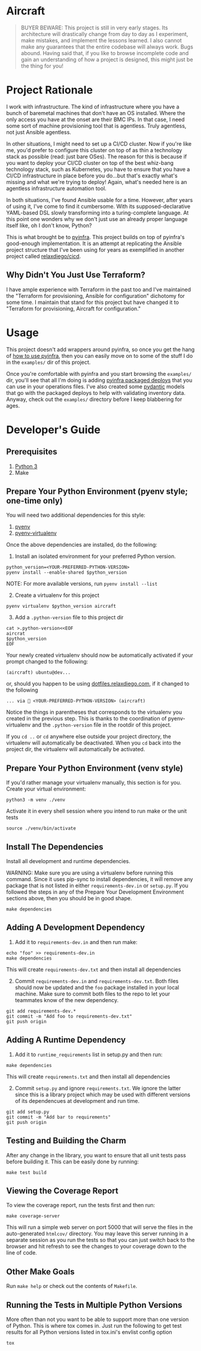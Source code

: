 Aircraft
========

> BUYER BEWARE: This project is still in very early stages. Its architecture
> will drastically change from day to day as I experiment, make mistakes, and
> implement the lessons learned. I also cannot make any guarantees that the
> entire codebase will always work. Bugs abound. Having said that, if you like
> to browse incomplete code and gain an understanding of how a project is
> designed, this might just be the thing for you!


# Project Rationale

I work with infrastructure. The kind of infrastructure where you have a bunch
of baremetal machines that don't have an OS installed. Where the only access
you have at the onset are their BMC IPs. In that case, I need some sort of
machine provisioning tool that is agentless. Truly agentless, not just Ansible
agentless.

In other situations, I might need to set up a CI/CD cluster. Now if you're like
me, you'd prefer to configure this cluster on top of as thin a technology stack
as possible (read: just bare OSes). The reason for this is because if you want
to deploy your CI/CD cluster on top of the best whiz-bang technology stack,
such as Kubernetes, you have to ensure that you have a CI/CD infrastructure in
place before you do...but that's exactly what's missing and what we're trying
to deploy! Again, what's needed here is an agentless infrastructure automation
tool.

In both situations, I've found Ansible usable for a time. However, after years
of using it, I've come to find it cumbersome. With its supposed-declarative
YAML-based DSL slowly transforming into a turing-complete language. At this point
one wonders why we don't just use an already proper language itself like, oh
I don't know, Python?

This is what brought be to [pyinfra](https://pyinfra.com/). This project builds
on top of pyinfra's good-enough implementation. It is an attempt at replicating
the Ansible project structure that I've been using for years as exemplified in
another project called [relaxdiego/cicd](https://github.com/relaxdiego/cicd).


## Why Didn't You Just Use Terraform?

I have ample experience with Terraform in the past too and I've maintained the
"Terraform for provisioning, Ansible for configuration" dichotomy for some time.
I maintain that stand for this project but have changed it to "Terraform for
provisioning, Aircraft for configuration."


# Usage

This project doesn't add wrappers around pyinfra, so once you get the hang
of [how to use pyinfra](https://docs.pyinfra.com/en/1.x/getting_started.html),
then you can easily move on to some of the stuff I do in the `examples/` dir
of this project.

Once you're comfortable with pyinfra and you start browsing the `examples/`
dir, you'll see that all I'm doing is adding [pyinfra packaged deploys](https://docs.pyinfra.com/en/1.x/api/deploys.html)
that you can use in your operations files. I've also created some [pydantic](https://pydantic-docs.helpmanual.io/)
models that go with the packaged deploys to help with validating inventory
data. Anyway, check out the `examples/` directory before I keep blabbering
for ages.


# Developer's Guide

## Prerequisites

1. [Python 3](https://www.python.org/downloads/)
2. Make


## Prepare Your Python Environment (pyenv style; one-time only)

You will need two additional dependencies for this style:

1. [pyenv](https://github.com/pyenv/pyenv-installer)
2. [pyenv-virtualenv](https://github.com/pyenv/pyenv-virtualenv)

Once the above dependencies are installed, do the following:

1. Install an isolated environment for your preferred Python version.

```
python_version=<YOUR-PREFERRED-PYTHON-VERSION>
pyenv install --enable-shared $python_version
```

NOTE: For more available versions, run `pyenv install --list`

2. Create a virtualenv for this project

```
pyenv virtualenv $python_version aircraft
```

3. Add a `.python-version` file to this project dir

```
cat >.python-version<<EOF
aircrat
$python_version
EOF
```

Your newly created virtualenv should now be automatically activated if your
prompt changed to the following:

```
(aircraft) ubuntu@dev...
```

or, should you happen to be using [dotfiles.relaxdiego.com](https://dotfiles.relaxdiego.com),
if it changed to the following

```
... via 🐍 <YOUR-PREFERRED-PYTHON-VERSION> (aircraft)
```
Notice the things in parentheses that corresponds to the virtualenv you created
in the previous step. This is thanks to the coordination of pyenv-virtualenv and
the `.python-version` file in the rootdir of this project.

If you `cd ..` or `cd` anywhere else outside your project directory, the virtualenv
will automatically be deactivated. When you `cd` back into the project dir, the
virtualenv will automatically be activated.


## Prepare Your Python Environment (venv style)

If you'd rather manage your virtualenv manually, this section is for you.
Create your virtual environment:

```
python3 -m venv ./venv
```

Activate it in every shell session where you intend to run make or
the unit tests

```
source ./venv/bin/activate
```


## Install The Dependencies

Install all development and runtime dependencies.

WARNING: Make sure you are using a virtualenv before running this command. Since it
         uses pip-sync to install dependencies, it will remove any package that is not
         listed in either `requirements-dev.in` or `setup.py`. If you followed the steps
         in any of the Prepare Your Development Environment sections above, then you
         should be in good shape.

```
make dependencies
```


## Adding A Development Dependency

1. Add it to `requirements-dev.in` and then run make:

```
echo "foo" >> requirements-dev.in
make dependencies
```

This will create `requirements-dev.txt` and then install all dependencies


2. Commit `requirements-dev.in` and `requirements-dev.txt`. Both
   files should now be updated and the `foo` package installed in your
   local machine. Make sure to commit both files to the repo to let your
   teammates know of the new dependency.

```
git add requirements-dev.*
git commit -m "Add foo to requirements-dev.txt"
git push origin
```


## Adding A Runtime Dependency

1. Add it to `runtime_requirements` list in setup.py and then run:

```
make dependencies
```

This will create `requirements.txt` and then install all dependencies


2. Commit `setup.py` and ignore `requirements.txt`. We ignore the latter
   since this is a library project which may be used with different versions
   of its dependencues at development and run time.

```
git add setup.py
git commit -m "Add bar to requirements"
git push origin
```


## Testing and Building the Charm

After any change in the library, you want to ensure that all unit tests
pass before building it. This can be easily done by running:

```
make test build
```


## Viewing the Coverage Report

To view the coverage report, run the tests first and then run:

```
make coverage-server
```

This will run a simple web server on port 5000 that will serve the files
in the auto-generated `htmlcov/` directory. You may leave this server running
in a separate session as you run the tests so that you can just switch back
to the browser and hit refresh to see the changes to your coverage down to
the line of code.


## Other Make Goals

Run `make help` or check out the contents of `Makefile`.


## Running the Tests in Multiple Python Versions

More often than not you want to be able to support more than one version of
Python. This is where tox comes in. Just run the following to get test
results for all Python versions listed in tox.ini's envlist config option

```
tox
```
